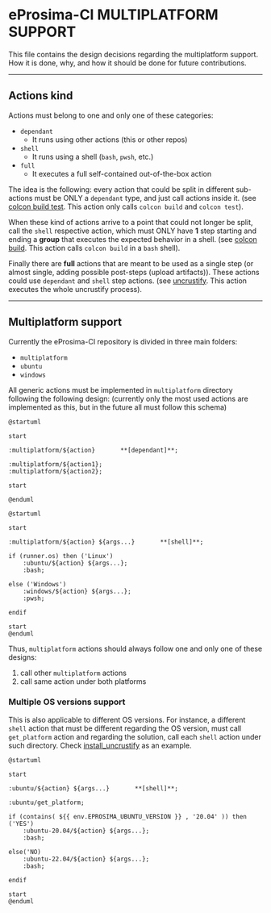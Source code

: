 
# eProsima-CI MULTIPLATFORM SUPPORT

This file contains the design decisions regarding the multiplatform support.
How it is done, why, and how it should be done for future contributions.

---

## Actions kind

Actions must belong to one and only one of these categories:

- `dependant`
  - It runs using other actions (this or other repos)
- `shell`
  - It runs using a shell (`bash`, `pwsh`, etc.)
- `full`
  - It executes a full self-contained out-of-the-box action

The idea is the following: every action that could be split in different sub-actions must be ONLY a `dependant` type, and just call actions inside it.
(see [colcon build test](../multiplatform/colcon_build_test/action.yml).
This action only calls `colcon build` and `colcon test`).

When these kind of actions arrive to a point that could not longer be split, call the `shell` respective action, which must ONLY have **1** step starting and ending a **group** that executes the expected behavior in a shell.
(see [colcon build](../ubuntu/colcon_build/action.yml).
This action calls `colcon build` in a `bash` shell).

Finally there are **full** actions that are meant to be used as a single step (or almost single, adding possible post-steps (upload artifacts)).
These actions could use `dependant` and `shell` step actions.
(see [uncrustify](../ubuntu/uncrustify/action.yml).
This action executes the whole uncrustify process).

---

## Multiplatform support

Currently the eProsima-CI repository is divided in three main folders:

- `multiplatform`
- `ubuntu`
- `windows`

All generic actions must be implemented in `multiplatform` directory following the following design:
(currently only the most used actions are implemented as this, but in the future all must follow this schema)

```plantuml
@startuml

start

:multiplatform/${action}       **[dependant]**;

:multiplatform/${action1};
:multiplatform/${action2};

start

@enduml
```

```plantuml
@startuml

start

:multiplatform/${action} ${args...}       **[shell]**;

if (runner.os) then ('Linux')
    :ubuntu/${action} ${args...};
    :bash;

else ('Windows')
    :windows/${action} ${args...};
    :pwsh;

endif

start
@enduml
```

Thus, `multiplatform` actions should always follow one and only one of these designs:

1. call other `multiplatform` actions
2. call same action under both platforms

### Multiple OS versions support

This is also applicable to different OS versions.
For instance, a different `shell` action that must be different regarding the OS version, must call
`get_platform` action and regarding the solution, call each `shell` action under such directory.
Check [install_uncrustify](../ubuntu/install_uncrustify/action.yml) as an example.

```plantuml
@startuml

start

:ubuntu/${action} ${args...}       **[shell]**;

:ubuntu/get_platform;

if (contains( ${{ env.EPROSIMA_UBUNTU_VERSION }} , '20.04' )) then ('YES')
    :ubuntu-20.04/${action} ${args...};
    :bash;

else('NO)
    :ubuntu-22.04/${action} ${args...};
    :bash;

endif

start
@enduml
```
